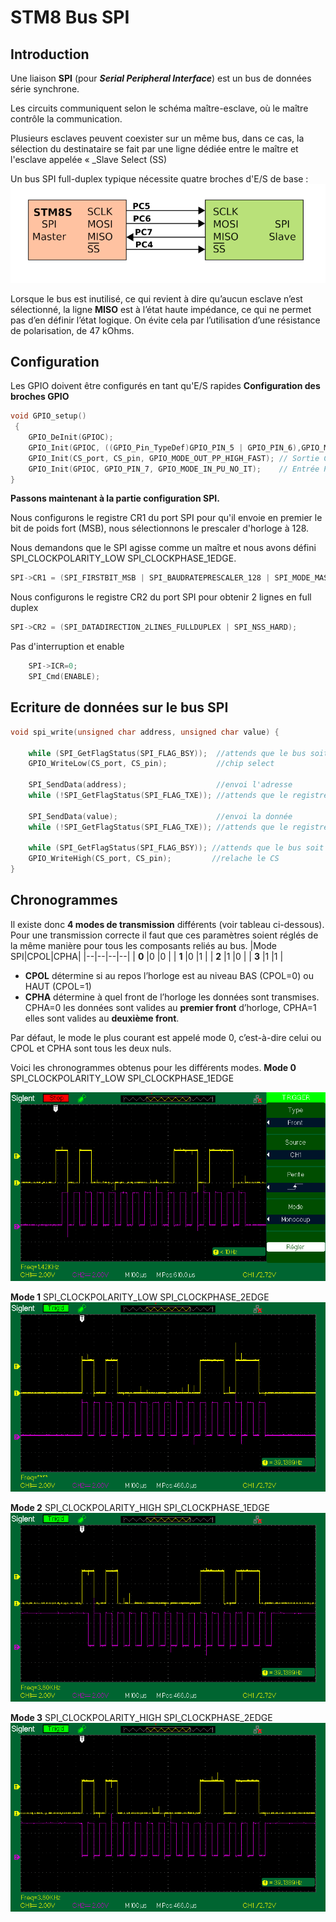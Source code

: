 ﻿# STM8 Bus SPI

## Introduction
Une liaison **SPI** (pour _**Serial Peripheral Interface**_) est un bus de données série synchrone.

Les circuits communiquent selon le schéma maître-esclave, où le maître contrôle la communication. 

Plusieurs esclaves peuvent coexister sur un même bus, dans ce cas, la sélection du destinataire se fait par une ligne dédiée entre le maître et l'esclave appelée « _Slave Select (SS)

Un bus SPI full-duplex typique nécessite quatre broches d'E/S de base :
![Liaison SPI](/06_spi/single_slave.png)

Lorsque le bus est inutilisé, ce qui revient à dire qu’aucun esclave n’est sélectionné, la ligne **MISO** est à l’état haute impédance, ce qui ne permet pas d’en définir l’état logique. On évite cela par l’utilisation d’une résistance de polarisation, de 47 kOhms.


## Configuration 

Les GPIO doivent être configurés en tant qu'E/S rapides
**Configuration des broches GPIO** 
```c
void GPIO_setup()
 {
    GPIO_DeInit(GPIOC);
    GPIO_Init(GPIOC, ((GPIO_Pin_TypeDef)GPIO_PIN_5 | GPIO_PIN_6),GPIO_MODE_OUT_PP_HIGH_FAST);  //Sorties  PC5 -> CLK et PC6 -> MOSI
    GPIO_Init(CS_port, CS_pin, GPIO_MODE_OUT_PP_HIGH_FAST); // Sortie CS  -> PC4 
    GPIO_Init(GPIOC, GPIO_PIN_7, GPIO_MODE_IN_PU_NO_IT);    // Entrée PC7 -> MISO 
}
``` 
**Passons maintenant à la partie configuration SPI.**

Nous configurons le registre CR1 du port SPI pour qu'il envoie en premier le bit de poids fort (MSB), 
nous  sélectionnons le prescaler d'horloge à 128.

Nous demandons que le SPI agisse comme un maître  et nous avons défini SPI_CLOCKPOLARITY_LOW   SPI_CLOCKPHASE_1EDGE. 

```c
SPI->CR1 = (SPI_FIRSTBIT_MSB | SPI_BAUDRATEPRESCALER_128 | SPI_MODE_MASTER | SPI_CLOCKPOLARITY_LOW | SPI_CLOCKPHASE_1EDGE);
```
Nous configurons le registre CR2 du port SPI  pour obtenir 2 lignes en full duplex
```c
SPI->CR2 = (SPI_DATADIRECTION_2LINES_FULLDUPLEX | SPI_NSS_HARD);
```
Pas d'interruption et enable
```c
	SPI->ICR=0;
    SPI_Cmd(ENABLE);
```
## Ecriture de données sur le bus SPI
```c
void spi_write(unsigned char address, unsigned char value) {
     
    while (SPI_GetFlagStatus(SPI_FLAG_BSY));  //attends que le bus soit pret
    GPIO_WriteLow(CS_port, CS_pin);           //chip select
    
    SPI_SendData(address);                    //envoi l'adresse
    while (!SPI_GetFlagStatus(SPI_FLAG_TXE)); //attends que le registre d'envoi prenne en compte l'octet d'adresse  
    
    SPI_SendData(value);                      //envoi la donnée
    while (!SPI_GetFlagStatus(SPI_FLAG_TXE)); //attends que le registre d'envoi prenne en compte l'octet de donnée
        
    while (SPI_GetFlagStatus(SPI_FLAG_BSY)); //attends que le bus soit libéré
    GPIO_WriteHigh(CS_port, CS_pin); 		 //relache le CS   
}
```


## Chronogrammes 

Il existe donc **4 modes de transmission** différents (voir tableau ci-dessous). Pour une transmission correcte il faut que ces paramètres soient réglés de la même manière pour tous les composants reliés au bus.
|Mode SPI|CPOL|CPHA|
|--|--|--|--|
| **0**  |0  |0 |
| **1**  |0  |1 |
| **2**  |1  |0 |
| **3**  |1  |1 |

 - **CPOL** détermine si au repos l’horloge est au niveau BAS (CPOL=0) ou HAUT (CPOL=1)
 - **CPHA** détermine à quel front de l’horloge les données sont transmises. CPHA=0 les données sont valides au **premier front** d’horloge, CPHA=1 elles sont valides au **deuxième front**.
 
 Par défaut, le mode le plus courant est appelé mode 0, c’est-à-dire celui ou CPOL et CPHA sont tous les deux nuls.

Voici les chronogrammes obtenus pour les différents modes.
**Mode 0** SPI_CLOCKPOLARITY_LOW   SPI_CLOCKPHASE_1EDGE

![Liaison SPI](/06_spi/CLK_LOW_1EDGE.png)

**Mode 1** SPI_CLOCKPOLARITY_LOW   SPI_CLOCKPHASE_2EDGE
![Liaison SPI](/06_spi/CLK_LOW_2EDGE.png)

**Mode 2** SPI_CLOCKPOLARITY_HIGH   SPI_CLOCKPHASE_1EDGE
![Liaison SPI](/06_spi/CLK_HIGH_1EDGE.png)

**Mode 3** SPI_CLOCKPOLARITY_HIGH   SPI_CLOCKPHASE_2EDGE
![Liaison SPI](/06_spi/CLK_HIGH_2EDGE.png)
